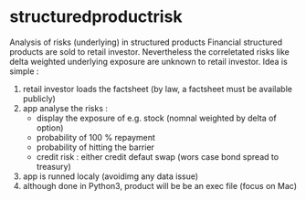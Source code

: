 # structuredproductrisk
Analysis of risks (underlying) in structured products
Financial structured products are sold to retail investor. Nevertheless the correletated risks like delta weighted underlying exposure are unknown to retail investor.
Idea is simple :
1) retail investor loads the factsheet (by law, a factsheet must be available publicly)
2) app analyse the risks :
     - display the exposure of e.g. stock (nomnal weighted by delta of option)
     - probability of 100 % repayment
     - probability of hitting the barrier
     - credit risk : either credit defaut swap (wors case bond spread to treasury)
3) app is runned localy (avoidimg any data issue)
4) although done in Python3, product will be be an exec file (focus on Mac)
